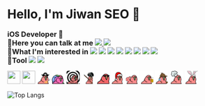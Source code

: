 <h1>Hello, I'm Jiwan SEO 👋</h1>
<h3 style="display: inline">iOS Developer 🍎</h3>
<div>

<h3 style="display: inline">📢Here you can talk at me</h3>

<a href="https://www.instagram.com/xixn2._8/">
  <img src="https://img.shields.io/badge/Instagram-%23E4405F?style=flat-square&logo=instagram&logoColor=white"/>
</a>
<a href="https://www.facebook.com/profile.php?id=100064718131706">
  <img src="https://img.shields.io/badge/Facebook-%231877F2?style=flat-square&logo=facebook&logoColor=white"/>
</a>


</div>

  <div>
<h3 style="display: inline">🤔What I'm interested in</h3>
<img src="https://img.shields.io/badge/Swift-%23F05138?style=flat-square&logo=swift&logoColor=white"/>
<img src="https://img.shields.io/badge/iOS-%23000000?style=flat-square&logo=apple&logoColor=white"/>
<img src="https://img.shields.io/badge/html-%23E34F26?style=flat-square&logo=html5&logoColor=white"/>
<img src="https://img.shields.io/badge/css-%231572B6?style=flat-square&logo=css3&logoColor=white"/>
<img src="https://img.shields.io/badge/JavaScript-%23F7DF1E?style=flat-square&logo=javascript&logoColor=white"/>
<img src="https://img.shields.io/badge/github-%23181717?style=flat-square&logo=github&logoColor=white"/>
<img src="https://img.shields.io/badge/C-%23A8B9CC?style=flat-square&logo=c&logoColor=white"/>
<img src="https://img.shields.io/badge/Python-%233776AB?style=flat-square&logo=python&logoColor=white"/>
</div>

<div>
<h3 style="display: inline">🔨Tool</h3>
<img src="https://img.shields.io/badge/Xcode-%23147EFB?style=flat-square&logo=xcode&logoColor=white"/>
<img src="https://img.shields.io/badge/ Visual%20Studio%20Code-%23007ACC?style=flat-square&logo=visualstudiocode&logoColor=white"/>
</div>

 <div>
   
 <img src="https://github.com/xixn/xixn/blob/main/68747470733a2f2f63756c746f667468657061727479706172726f742e636f6d2f706172726f74732f68642f676974687562706172726f742e676966.gif" width="30" height="30"></img>
<img src="https://github.com/xixn/xixn/blob/main/68747470733a2f2f63756c746f667468657061727479706172726f742e636f6d2f706172726f74732f68642f6c6170746f705f706172726f742e676966.gif" width="30" height="30"></img>
<img src="ㅋㅋㅋㅋ.gif" width="30" height="30"></img>
<img src="ㅋㅋ.gif" width="30" height="30"></img>
<img src="ㅋㅋㅋ.gif" width="30" height="30"></img>
<img src="1.gif" width="30" height="30"></img>
<img src="11.gif" width="30" height="30"></img>
<img src="111.gif" width="30" height="30"></img>
<img src="1111.gif" width="30" height="30"></img>
<img src="11111.gif" width="30" height="30"></img>
<img src="111111.gif" width="30" height="30"></img>
<img src="1111111.gif" width="30" height="30"></img>
<img src="11111111.gif" width="30" height="30"></img> 



<!-- 전학가고 싶다. 포기하고 싶다. 모든게 하기 싫다. 어색한거 풀고 싶다. 싸우기 싫다. 그냥 힘들다. 너무 지친다. 인생이 고달프다. 청소 27일 ㅈㅈ다. 전공바꾸자. 나한테 맞는 전공은 뭘까 iOS를 해야겠다. 주말 천국같다-->








</div>

![Top Langs](https://github-readme-stats.vercel.app/api/top-langs/?username=Xixn2&layout=compact)

